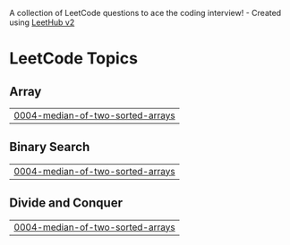 A collection of LeetCode questions to ace the coding interview! - Created using [LeetHub v2](https://github.com/arunbhardwaj/LeetHub-2.0)
<!---LeetCode Topics Start-->
# LeetCode Topics
## Array
|  |
| ------- |
| [0004-median-of-two-sorted-arrays](https://github.com/arpitjaingwl7/75-Days-DSA/tree/master/0004-median-of-two-sorted-arrays) |
## Binary Search
|  |
| ------- |
| [0004-median-of-two-sorted-arrays](https://github.com/arpitjaingwl7/75-Days-DSA/tree/master/0004-median-of-two-sorted-arrays) |
## Divide and Conquer
|  |
| ------- |
| [0004-median-of-two-sorted-arrays](https://github.com/arpitjaingwl7/75-Days-DSA/tree/master/0004-median-of-two-sorted-arrays) |
<!---LeetCode Topics End-->